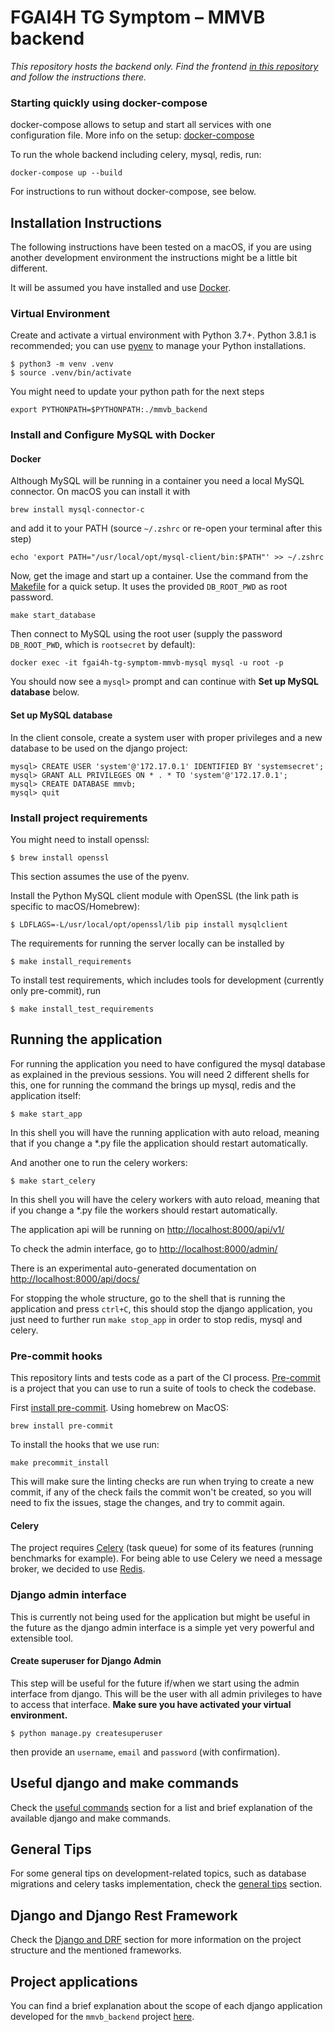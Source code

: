# FGAI4H TG Symptom – MMVB backend

*This repository hosts the backend only. Find the frontend*
*[in this repository](https://github.com/FG-AI4H-TG-Symptom/fgai4h-tg-symptom-benchmarking-frontend)*
*and follow the instructions there.*

### Starting quickly using docker-compose
docker-compose allows to setup and start all services with one configuration file. More info on the setup: [docker-compose](./docs/docker-compose.md)

To run the whole backend including celery, mysql, redis, run:
```
docker-compose up --build
```

For instructions to run without docker-compose, see below.

## Installation Instructions
The following instructions have been tested on a macOS, if you are using another development environment the instructions
might be a little bit different.

It will be assumed you have installed and use [Docker](https://www.docker.com/get-started).

### Virtual Environment
Create and activate a virtual environment with Python 3.7+.
Python 3.8.1 is recommended; you can use [pyenv](https://github.com/pyenv/pyenv) to manage your Python installations.
```
$ python3 -m venv .venv
$ source .venv/bin/activate
```

You might need to update your python path for the next steps
```
export PYTHONPATH=$PYTHONPATH:./mmvb_backend
```

### Install and Configure MySQL with Docker

#### Docker
Although MySQL will be running in a container you need a local MySQL connector. On macOS you can install it with
```
brew install mysql-connector-c
```
and add it to your PATH (source `~/.zshrc` or re-open your terminal after this step)
```
echo 'export PATH="/usr/local/opt/mysql-client/bin:$PATH"' >> ~/.zshrc
```

Now, get the image and start up a container. Use the command from the [Makefile](./Makefile) for a quick setup.
It uses the provided `DB_ROOT_PWD` as root password.
```
make start_database
```

Then connect to MySQL using the root user (supply the password `DB_ROOT_PWD`, which is `rootsecret` by default):
```
docker exec -it fgai4h-tg-symptom-mmvb-mysql mysql -u root -p
```

You should now see a `mysql>` prompt and can continue with **Set up MySQL database** below.

#### Set up MySQL database
In the client console, create a system user with proper privileges and a new database to be used on the django project:
```
mysql> CREATE USER 'system'@'172.17.0.1' IDENTIFIED BY 'systemsecret';
mysql> GRANT ALL PRIVILEGES ON * . * TO 'system'@'172.17.0.1';
mysql> CREATE DATABASE mmvb;
mysql> quit
```

### Install project requirements
You might need to install openssl:

```
$ brew install openssl
```

This section assumes the use of the pyenv.

Install the Python MySQL client module with OpenSSL (the link path is specific to macOS/Homebrew):
```
$ LDFLAGS=-L/usr/local/opt/openssl/lib pip install mysqlclient
```

The requirements for running the server locally can be installed by
```
$ make install_requirements
```

To install test requirements, which includes tools for development (currently only pre-commit), run
```
$ make install_test_requirements
```

## Running the application
For running the application you need to have configured the mysql database as explained in the previous sessions.
You will need 2 different shells for this, one for running the command the brings up mysql, redis and the application itself:
```
$ make start_app
```
In this shell you will have the running application with auto reload, meaning that if you change a *.py file the application should restart automatically.

And another one to run the celery workers:
```
$ make start_celery
```
In this shell you will have the celery workers with auto reload, meaning that if you change a *.py file the workers should restart automatically.

The application api will be running on [http://localhost:8000/api/v1/](http://localhost:8000/api/v1/)

To check the admin interface, go to [http://localhost:8000/admin/](http://localhost:8000/admin/)

There is an experimental auto-generated documentation on [http://localhost:8000/api/docs/](http://localhost:8000/api/docs/)

For stopping the whole structure, go to the shell that is running the application and press `ctrl+C`, this should stop the django application, you just need to further run `make stop_app` in order to stop redis, mysql and celery.


### Pre-commit hooks
This repository lints and tests code as a part of the CI process.
[Pre-commit](https://pre-commit.com/) is a project that you can use to run a suite of tools to check the codebase.

First [install pre-commit](https://pre-commit.com/#installation). Using homebrew on MacOS:
```
brew install pre-commit
```

To install the hooks that we use run:
```
make precommit_install
```

This will make sure the linting checks are run when trying to create a new commit, if any of the check fails the commit won't be created, so you will need to fix the issues, stage the changes, and try to commit again.

#### Celery
The project requires [Celery](https://docs.celeryproject.org/en/4.4.2/) (task queue) for some of its features (running benchmarks for example). For being able
to use Celery we need a message broker, we decided to use [Redis](https://redis.io/).

### Django admin interface
This is currently not being used for the application but might be useful in the future as the django admin interface is a simple yet very powerful and extensible tool.

#### Create superuser for Django Admin

This step will be useful for the future if/when we start using the admin interface from django. This will be the user with all admin privileges to have to access that interface.
**Make sure you have activated your virtual environment.**
```
$ python manage.py createsuperuser
```
then provide an `username`, `email` and `password` (with confirmation).

## Useful django and make commands
Check the [useful commands](./docs/useful_commands.md) section for a list and brief explanation of the available django and make commands.

## General Tips
For some general tips on development-related topics, such as database migrations and celery tasks implementation, check the [general tips](./docs/general_tips.md) section.

## Django and Django Rest Framework
Check the [Django and DRF](./docs/django_and_drf.md) section for more information on the project structure and the mentioned frameworks.

## Project applications
You can find a brief explanation about the scope of each django application developed for the `mmvb_backend` project [here](./docs/mmvb_apps.md).
